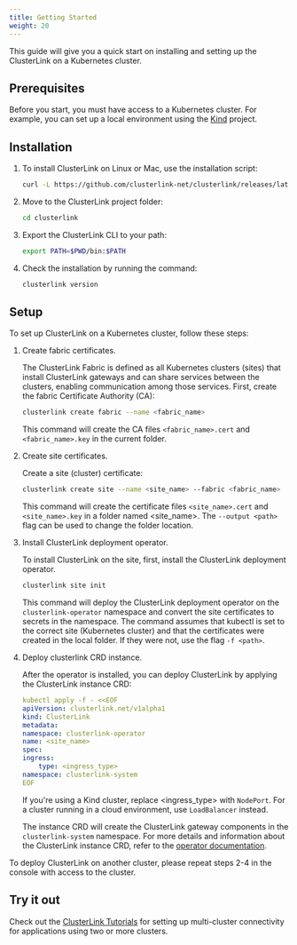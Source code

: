 ```yaml
---
title: Getting Started
weight: 20
---
```


This guide will give you a quick start on installing and setting up the ClusterLink on a Kubernetes cluster.

## Prerequisites

Before you start, you must have access to a Kubernetes cluster. For example, you can set up a local environment using the [Kind](https://kind.sigs.k8s.io/) project.

## Installation

1. To install ClusterLink on Linux or Mac, use the installation script:

    ```sh
    curl -L https://github.com/clusterlink-net/clusterlink/releases/latest/clusterlink.sh | sh -
    ```

1. Move to the ClusterLink project folder:

    ```sh
    cd clusterlink
    ```

1. Export the ClusterLink CLI to your path:

    ```sh
    export PATH=$PWD/bin:$PATH
    ```

1. Check the installation by running the command:

    ```sh
    clusterlink version
    ```

## Setup

To set up ClusterLink on a Kubernetes cluster, follow these steps:

1. Create fabric certificates.

    The ClusterLink Fabric is defined as all Kubernetes clusters (sites) that install ClusterLink gateways and can share services between the clusters, enabling communication among those services.
    First, create the fabric Certificate Authority (CA):

    ```sh
    clusterlink create fabric --name <fabric_name>
    ```

    This command will create the CA files `<fabric_name>.cert` and `<fabric_name>.key` in the current folder.

1. Create site certificates.

    Create a site (cluster) certificate:

    ```sh
    clusterlink create site --name <site_name> --fabric <fabric_name>
    ```

    This command will create the certificate files `<site_name>.cert` and `<site_name>.key` in a folder named <site_name>. The `--output <path>` flag can be used to change the folder location.

1. Install ClusterLink deployment operator.

    To install ClusterLink on the site, first, install the ClusterLink deployment operator.

    ```sh
    clusterlink site init
    ```

    This command will deploy the ClusterLink deployment operator on the `clusterlink-operator` namespace and convert the site certificates to secrets in the namespace.
    The command assumes that kubectl is set to the correct site (Kubernetes cluster) and that the certificates were created in the local folder. If they were not, use the flag `-f <path>`.

1. Deploy clusterlink CRD instance.

    After the operator is installed, you can deploy ClusterLink by applying the ClusterLink instance CRD:

    ```yaml
    kubectl apply -f - <<EOF
    apiVersion: clusterlink.net/v1alpha1
    kind: ClusterLink
    metadata:
    namespace: clusterlink-operator
    name: <site_name>
    spec:
    ingress:
        type: <ingress_type>
    namespace: clusterlink-system
    EOF
    ```

    If you're using a Kind cluster, replace <ingress_type> with `NodePort`. For a cluster running in a cloud environment, use `LoadBalancer` instead.

    The instance CRD will create the ClusterLink gateway components in the `clusterlink-system` namespace.
    For more details and information about the ClusterLink instance CRD, refer to the [operator documentation](https://github.com/clusterlink-net/clusterlink/blob/main/design-proposals/project-deploymnet.md#clusterlink-crd).

To deploy ClusterLink on another cluster, please repeat steps 2-4 in the console with access to the cluster.

## Try it out

Check out the [ClusterLink Tutorials](../../docs/tutorials/) for setting up multi-cluster connectivity for applications using two or more clusters.
